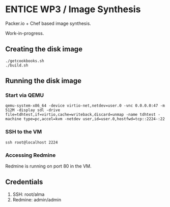 # ENTICE WP3 / Image Synthesis #

Packer.io + Chef based image synthesis.

Work-in-progress.


## Creating the disk image ##
```
./getcookbooks.sh
./build.sh
```

## Running the disk image ##

### Start via QEMU ###

```
qemu-system-x86_64 -device virtio-net,netdev=user.0 -vnc 0.0.0.0:47 -m 512M -display sdl -drive file=tdhtest,if=virtio,cache=writeback,discard=unmap -name tdhtest -machine type=pc,accel=kvm -netdev user,id=user.0,hostfwd=tcp::2224-:22
```

### SSH to the VM ###

```
ssh root@localhost 2224
```

### Accessing Redmine ###
Redmine is running on port 80 in the VM.

## Credentials ##
1. SSH: root/alma
2. Redmine: admin/admin

